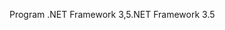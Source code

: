  <span data-ttu-id="ea9fa-101">Program .NET Framework 3,5</span><span class="sxs-lookup"><span data-stu-id="ea9fa-101">.NET Framework 3.5</span></span> 

